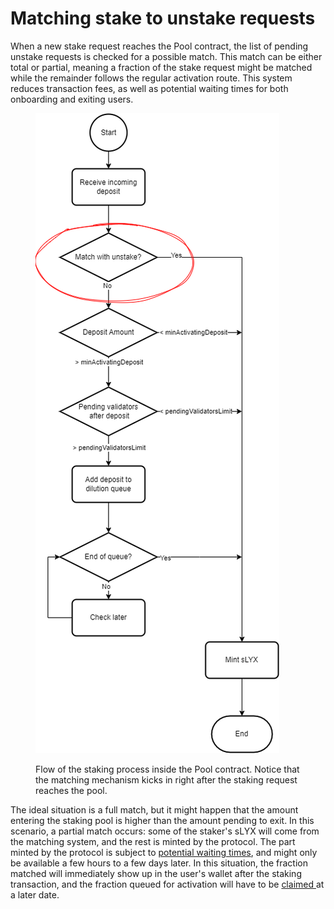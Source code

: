 # Matching stake to unstake requests

When a new stake request reaches the Pool contract, the list of pending unstake requests is checked for a possible match. This match can be either total or partial, meaning a fraction of the stake request might be matched while the remainder follows the regular activation route. This system reduces transaction fees, as well as potential waiting times for both onboarding and exiting users.

<figure><img src="../../.gitbook/assets/StakingFlow_Titleless_annotated.png" alt=""><figcaption><p>Flow of the staking process inside the Pool contract. Notice that the matching mechanism kicks in right after the staking request reaches the pool.</p></figcaption></figure>

The ideal situation is a full match, but it might happen that the amount entering the staking pool is higher than the amount pending to exit. In this scenario, a partial match occurs: some of the staker's sLYX will come from the matching system, and the rest is minted by the protocol. The part minted by the protocol is subject to [potential waiting times](potential-wait-times-while-staking.md), and might only be available a few hours to a few days later. In this situation, the fraction matched will immediately show up in the user's wallet after the staking transaction, and the fraction queued for activation will have to be [claimed ](../claiming/claim-queued-stake.md)at a later date.
